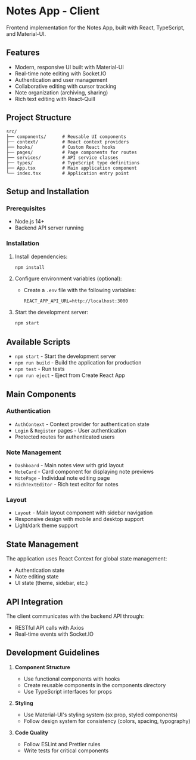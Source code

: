 # Notes App - Client

Frontend implementation for the Notes App, built with React, TypeScript, and Material-UI.

## Features

- Modern, responsive UI built with Material-UI
- Real-time note editing with Socket.IO
- Authentication and user management
- Collaborative editing with cursor tracking
- Note organization (archiving, sharing)
- Rich text editing with React-Quill

## Project Structure

```
src/
├── components/      # Reusable UI components
├── context/         # React context providers
├── hooks/           # Custom React hooks
├── pages/           # Page components for routes
├── services/        # API service classes
├── types/           # TypeScript type definitions
├── App.tsx          # Main application component
└── index.tsx        # Application entry point
```

## Setup and Installation

### Prerequisites

- Node.js 14+
- Backend API server running

### Installation

1. Install dependencies:

   ```bash
   npm install
   ```

2. Configure environment variables (optional):

   - Create a `.env` file with the following variables:
     ```
     REACT_APP_API_URL=http://localhost:3000
     ```

3. Start the development server:
   ```bash
   npm start
   ```

## Available Scripts

- `npm start` - Start the development server
- `npm run build` - Build the application for production
- `npm test` - Run tests
- `npm run eject` - Eject from Create React App

## Main Components

### Authentication

- `AuthContext` - Context provider for authentication state
- `Login` & `Register` pages - User authentication
- Protected routes for authenticated users

### Note Management

- `Dashboard` - Main notes view with grid layout
- `NoteCard` - Card component for displaying note previews
- `NotePage` - Individual note editing page
- `RichTextEditor` - Rich text editor for notes

### Layout

- `Layout` - Main layout component with sidebar navigation
- Responsive design with mobile and desktop support
- Light/dark theme support

## State Management

The application uses React Context for global state management:

- Authentication state
- Note editing state
- UI state (theme, sidebar, etc.)

## API Integration

The client communicates with the backend API through:

- RESTful API calls with Axios
- Real-time events with Socket.IO

## Development Guidelines

1. **Component Structure**

   - Use functional components with hooks
   - Create reusable components in the components directory
   - Use TypeScript interfaces for props

2. **Styling**

   - Use Material-UI's styling system (sx prop, styled components)
   - Follow design system for consistency (colors, spacing, typography)

3. **Code Quality**
   - Follow ESLint and Prettier rules
   - Write tests for critical components
